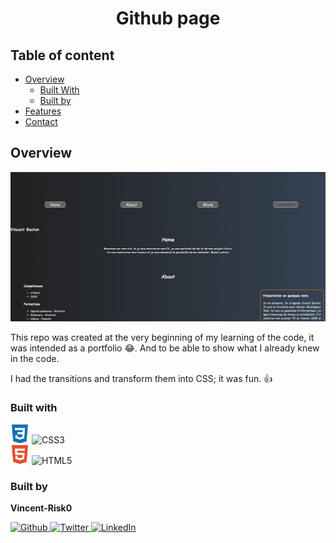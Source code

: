 <h1 align="center">Github page</h1>

<!-- Table of content-->

 ## Table of content

* [Overview](#overview)
    * [Built With](#built-with)
    * [Built by](#built-by)
* [Features](#features)
* [Contact](#contact)


## Overview

![screenshot](./asset/site.png)

This repo was created at the very beginning of my learning of the code, it was intended as a portfolio 😂. And to be able to show what I already knew in the code.

I had the transitions and transform them into CSS; it was fun. 👍

### Built with

<div>
    <img width="30"  src="./asset/css3.svg" alt="Css3 logo"/>
    <img src="https://img.shields.io/badge/CSS3-1572B6?style=for-the-badge" alt="CSS3"/>
</div>    
<div>
    <img width="30"  src="./asset/html5.svg" alt="Html 5 Logo"/>
    <img src="https://img.shields.io/badge/HTML5-E34F26?style=for-the-badge" alt="HTML5"/>
</div>    


### Built by

**Vincent-Risk0**

<a href="https://github.com/Vincent-Risk0">
    <img width="30"  src="https://raw.githubusercontent.com/Vincent-Risk0/Utility-folder/cd6f90936a3876dea6c6fe9b8fe2f880f814f6d4/asset/github.svg" alt="Github"/>
</a>    
<a href="https://twitter.com/Vincent_Risk0">
    <img width="30"  src="https://raw.githubusercontent.com/Vincent-Risk0/Utility-folder/cd6f90936a3876dea6c6fe9b8fe2f880f814f6d4/asset/twitter.svg" alt="Twitter"/>
</a>
<a href="https://www.linkedin.com/in/vincent-btn-dev/">
    <img width="30" src="https://raw.githubusercontent.com/Vincent-Risk0/Utility-folder/49c9131fd1cb3709877b9c0597ff8fef85ccb15b/asset/linkedin.svg" alt="LinkedIn"/>
</a>
